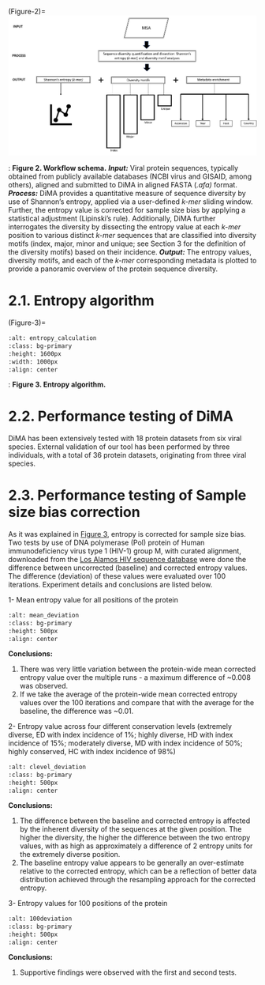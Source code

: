 (Figure-2)=
![workflow](images/workfloww.jpg)

: **Figure 2. Workflow schema.** ***Input:*** Viral protein sequences, typically obtained from publicly available databases (NCBI virus and GISAID, among others), aligned and submitted to DiMA in aligned FASTA (*.afa)* format. ***Process:*** DiMA provides a quantitative measure of sequence diversity by use of Shannon’s entropy, applied via a user-defined *k-mer* sliding window. Further, the entropy value is corrected for sample size bias by applying a statistical adjustment (Lipinski’s rule). Additionally, DiMA further interrogates the diversity by dissecting the entropy value at each *k-mer* position to various distinct *k-mer* sequences that are classified into diversity motifs (index, major, minor and unique; see Section 3 for the definition of the diversity motifs) based on their incidence. ***Output:*** The entropy values, diversity motifs, and each of the *k-mer* corresponding metadata is plotted to provide a panoramic overview of the protein sequence diversity. 

# 2.1. Entropy algorithm 
(Figure-3)=
```{image} images/entropy_algorithm.svg
:alt: entropy_calculation
:class: bg-primary
:height: 1600px
:width: 1000px
:align: center
```

<a></a> 
: **Figure 3. Entropy algorithm.** 


# 2.2. Performance testing of DiMA

DiMA has been extensively tested with 18 protein datasets from six viral species. External validation of our tool has been performed by three individuals, with a total of 36 protein datasets, originating from three viral species.

# 2.3. Performance testing of Sample size bias correction

As it was explained in [Figure 3](Figure-3), entropy is corrected for sample size bias. Two tests by use of DNA polymerase (Pol) protein of Human immunodeficiency virus type 1 (HIV-1) group M, with curated alignment, downloaded from the [Los Alamos HIV sequence database](https://www.hiv.lanl.gov/content/sequence/NEWALIGN/align.html) were done the difference between uncorrected (baseline) and corrected entropy values. The difference (deviation) of these values were evaluated over 100 iterations. Experiment details and conclusions are listed below.

1- Mean entropy value for all positions of the protein

```{image} images/allpositions_entropy_deviation_100run.svg
:alt: mean_deviation
:class: bg-primary
:height: 500px
:align: center
```

**Conclusions:**

1. There was very little variation between the protein-wide mean corrected entropy value over the multiple runs - a maximum difference of ~0.008 was observed.
2. If we take the average of the protein-wide mean corrected entropy values over the 100 iterations and compare that with the average for the baseline, the difference was ~0.01.

2- Entropy value across four different conservation levels (extremely diverse, ED with index incidence of 1%; highly diverse, HD with index incidence of 15%; moderately diverse, MD with index incidence of 50%; highly conserved, HC with index incidence of 98%)

```{image} images/clevel_entropy_deviation_100run.svg
:alt: clevel_deviation
:class: bg-primary
:height: 500px
:align: center
```

**Conclusions:** 

1. The difference between the baseline and corrected entropy is affected by the inherent diversity of the sequences at the given position. The higher the diversity, the higher the difference between the two entropy values, with as high as approximately a difference of 2 entropy units for the extremely diverse position. 
2. The baseline entropy value appears to be generally an over-estimate relative to the corrected entropy, which can be a reflection of better data distribution achieved through the resampling approach for the corrected entropy.

3- Entropy values for 100 positions of the protein

```{image} images/100positions_entropy_deviation_100run.svg
:alt: 100deviation
:class: bg-primary
:height: 500px
:align: center
```

**Conclusions:** 

1. Supportive findings were observed with the first and second tests. 